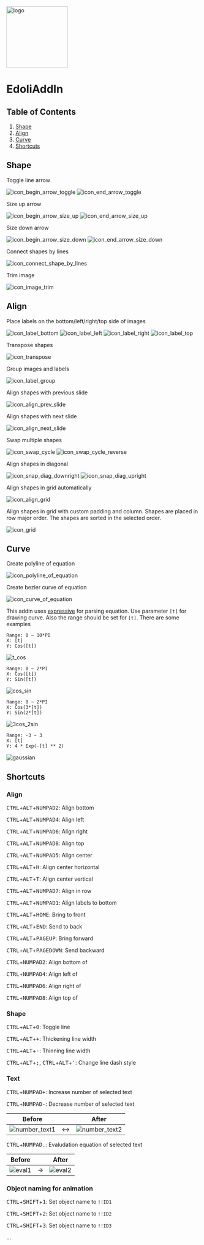
<img src="./logo.png" width="160" alt="logo">

# EdoliAddIn

## Table of Contents
1. [Shape](#shape)
1. [Align](#align)
1. [Curve](#curve)
1. [Shortcuts](#shortcuts)

## Shape

Toggle line arrow

![icon_begin_arrow_toggle](./EdoliAddIn/Resources/icon_begin_arrow_toggle.png)
![icon_end_arrow_toggle](./EdoliAddIn/Resources/icon_end_arrow_toggle.png)

Size up arrow

![icon_begin_arrow_size_up](./EdoliAddIn/Resources/icon_begin_arrow_size_up.png)
![icon_end_arrow_size_up](./EdoliAddIn/Resources/icon_end_arrow_size_up.png)

Size down arrow

![icon_begin_arrow_size_down](./EdoliAddIn/Resources/icon_begin_arrow_size_down.png)
![icon_end_arrow_size_down](./EdoliAddIn/Resources/icon_end_arrow_size_down.png)

Connect shapes by lines

![icon_connect_shape_by_lines](./EdoliAddIn/Resources/icon_connect_shape_by_lines.png)

Trim image

![icon_image_trim](./EdoliAddIn/Resources/icon_image_trim.png)


## Align

Place labels on the bottom/left/right/top side of images

![icon_label_bottom](./EdoliAddIn/Resources/icon_label_bottom.png)
![icon_label_left](./EdoliAddIn/Resources/icon_label_left.png)
![icon_label_right](./EdoliAddIn/Resources/icon_label_right.png)
![icon_label_top](./EdoliAddIn/Resources/icon_label_top.png)

Transpose shapes

![icon_transpose](./EdoliAddIn/Resources/icon_transpose.png)

Group images and labels

![icon_label_group](./EdoliAddIn/Resources/icon_label_group.png)

Align shapes with previous slide

![icon_align_prev_slide](./EdoliAddIn/Resources/icon_align_prev_slide.png)

Align shapes with next slide

![icon_align_next_slide](./EdoliAddIn/Resources/icon_align_next_slide.png)

Swap multiple shapes

![icon_swap_cycle](./EdoliAddIn/Resources/icon_swap_cycle.png)
![icon_swap_cycle_reverse](./EdoliAddIn/Resources/icon_swap_cycle_reverse.png)

Align shapes in diagonal

![icon_snap_diag_downright](./EdoliAddIn/Resources/icon_snap_diag_downright.png)
![icon_snap_diag_upright](./EdoliAddIn/Resources/icon_snap_diag_upright.png)

Align shapes in grid automatically

![icon_align_grid](./EdoliAddIn/Resources/icon_align_grid.png)

Align shapes in grid with custom padding and column. Shapes are placed in row major order. The shapes are sorted in the selected order.

![icon_grid](./EdoliAddIn/Resources/icon_grid.png)


## Curve

Create polyline of equation

![icon_polyline_of_equation](./EdoliAddIn/Resources/icon_polyline_of_equation.png)

Create bezier curve of equation

![icon_curve_of_equation](./EdoliAddIn/Resources/icon_curve_of_equation.png)

This addin uses [expressive](https://github.com/bijington/expressive) for parsing equation. Use parameter `[t]` for drawing curve. Also the range should be set for `[t]`. There are some examples


```
Range: 0 ~ 10*PI
X: [t]
Y: Cos([t])
```
![t_cos](./images/t_cos.png)

```
Range: 0 ~ 2*PI
X: Cos([t])
Y: Sin([t])
```
![cos_sin](./images/cos_sin.png)

```
Range: 0 ~ 2*PI
X: Cos(3*[t])
Y: Sin(2*[t])
```
![3cos_2sin](./images/3cos_2sin.png)

```
Range: -3 ~ 3
X: [t]
Y: 4 * Exp(-[t] ** 2)
```
![gaussian](./images/gaussian.png)


## Shortcuts

### Align
<kbd>CTRL</kbd>+<kbd>ALT</kbd>+<kbd>NUMPAD2</kbd>: Align bottom

<kbd>CTRL</kbd>+<kbd>ALT</kbd>+<kbd>NUMPAD4</kbd>: Align left

<kbd>CTRL</kbd>+<kbd>ALT</kbd>+<kbd>NUMPAD6</kbd>: Align right

<kbd>CTRL</kbd>+<kbd>ALT</kbd>+<kbd>NUMPAD8</kbd>: Align top

<kbd>CTRL</kbd>+<kbd>ALT</kbd>+<kbd>NUMPAD5</kbd>: Align center

<kbd>CTRL</kbd>+<kbd>ALT</kbd>+<kbd>H</kbd>: Align center horizontal

<kbd>CTRL</kbd>+<kbd>ALT</kbd>+<kbd>T</kbd>: Align center vertical

<kbd>CTRL</kbd>+<kbd>ALT</kbd>+<kbd>NUMPAD7</kbd>: Align in row

<kbd>CTRL</kbd>+<kbd>ALT</kbd>+<kbd>NUMPAD1</kbd>: Align labels to bottom

<kbd>CTRL</kbd>+<kbd>ALT</kbd>+<kbd>HOME</kbd>: Bring to front

<kbd>CTRL</kbd>+<kbd>ALT</kbd>+<kbd>END</kbd>: Send to back

<kbd>CTRL</kbd>+<kbd>ALT</kbd>+<kbd>PAGEUP</kbd>: Bring forward

<kbd>CTRL</kbd>+<kbd>ALT</kbd>+<kbd>PAGEDOWN</kbd>: Send backward

<kbd>CTRL</kbd>+<kbd>NUMPAD2</kbd>: Align bottom of

<kbd>CTRL</kbd>+<kbd>NUMPAD4</kbd>: Align left of

<kbd>CTRL</kbd>+<kbd>NUMPAD6</kbd>: Align right of

<kbd>CTRL</kbd>+<kbd>NUMPAD8</kbd>: Align top of

### Shape

<kbd>CTRL</kbd>+<kbd>ALT</kbd>+<kbd>0</kbd>: Toggle line

<kbd>CTRL</kbd>+<kbd>ALT</kbd>+<kbd>+</kbd>: Thickening line width

<kbd>CTRL</kbd>+<kbd>ALT</kbd>+<kbd>-</kbd>: Thinning line width

<kbd>CTRL</kbd>+<kbd>ALT</kbd>+<kbd>;</kbd>, <kbd>CTRL</kbd>+<kbd>ALT</kbd>+<kbd>'</kbd>: Change line dash style

### Text

<kbd>CTRL</kbd>+<kbd>NUMPAD+</kbd>: Increase number of selected text

<kbd>CTRL</kbd>+<kbd>NUMPAD-</kbd>: Decrease number of selected text

| Before | | After |
|:-:|:-:|:-:|
| ![number_text1](./images/number_text1.png) | ↔ | ![number_text2](./images/number_text2.png) |


<kbd>CTRL</kbd>+<kbd>NUMPAD.</kbd>: Evaludation equation of selected text

| Before | | After |
|:-:|:-:|:-:|
| ![eval1](./images/eval1.png) | → | ![eval2](./images/eval2.png) |

### Object naming for animation

<kbd>CTRL</kbd>+<kbd>SHIFT</kbd>+<kbd>1</kbd>: Set object name to `!!ID1`

<kbd>CTRL</kbd>+<kbd>SHIFT</kbd>+<kbd>2</kbd>: Set object name to `!!ID2`

<kbd>CTRL</kbd>+<kbd>SHIFT</kbd>+<kbd>3</kbd>: Set object name to `!!ID3`

...
